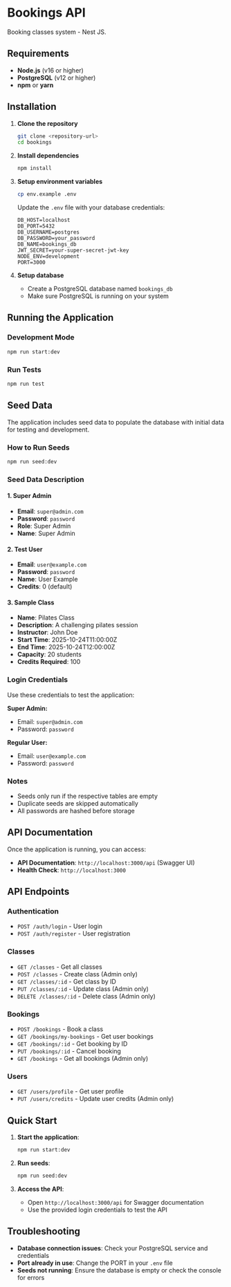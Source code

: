 # Bookings API

Booking classes system - Nest JS.

## Requirements

- **Node.js** (v16 or higher)
- **PostgreSQL** (v12 or higher)
- **npm** or **yarn**

## Installation

1. **Clone the repository**

   ```bash
   git clone <repository-url>
   cd bookings
   ```

2. **Install dependencies**

   ```bash
   npm install
   ```

3. **Setup environment variables**

   ```bash
   cp env.example .env
   ```

   Update the `.env` file with your database credentials:

   ```env
   DB_HOST=localhost
   DB_PORT=5432
   DB_USERNAME=postgres
   DB_PASSWORD=your_password
   DB_NAME=bookings_db
   JWT_SECRET=your-super-secret-jwt-key
   NODE_ENV=development
   PORT=3000
   ```

4. **Setup database**
   - Create a PostgreSQL database named `bookings_db`
   - Make sure PostgreSQL is running on your system

## Running the Application

### Development Mode

```bash
npm run start:dev
```

### Run Tests

```bash
npm run test
```

## Seed Data

The application includes seed data to populate the database with initial data for testing and development.

### How to Run Seeds

```bash
npm run seed:dev
```

### Seed Data Description

#### 1. Super Admin

- **Email**: `super@admin.com`
- **Password**: `password`
- **Role**: Super Admin
- **Name**: Super Admin

#### 2. Test User

- **Email**: `user@example.com`
- **Password**: `password`
- **Name**: User Example
- **Credits**: 0 (default)

#### 3. Sample Class

- **Name**: Pilates Class
- **Description**: A challenging pilates session
- **Instructor**: John Doe
- **Start Time**: 2025-10-24T11:00:00Z
- **End Time**: 2025-10-24T12:00:00Z
- **Capacity**: 20 students
- **Credits Required**: 100

### Login Credentials

Use these credentials to test the application:

**Super Admin:**

- Email: `super@admin.com`
- Password: `password`

**Regular User:**

- Email: `user@example.com`
- Password: `password`

### Notes

- Seeds only run if the respective tables are empty
- Duplicate seeds are skipped automatically
- All passwords are hashed before storage

## API Documentation

Once the application is running, you can access:

- **API Documentation**: `http://localhost:3000/api` (Swagger UI)
- **Health Check**: `http://localhost:3000`

## API Endpoints

### Authentication

- `POST /auth/login` - User login
- `POST /auth/register` - User registration

### Classes

- `GET /classes` - Get all classes
- `POST /classes` - Create class (Admin only)
- `GET /classes/:id` - Get class by ID
- `PUT /classes/:id` - Update class (Admin only)
- `DELETE /classes/:id` - Delete class (Admin only)

### Bookings

- `POST /bookings` - Book a class
- `GET /bookings/my-bookings` - Get user bookings
- `GET /bookings/:id` - Get booking by ID
- `PUT /bookings/:id` - Cancel booking
- `GET /bookings` - Get all bookings (Admin only)

### Users

- `GET /users/profile` - Get user profile
- `PUT /users/credits` - Update user credits (Admin only)

## Quick Start

1. **Start the application**:

   ```bash
   npm run start:dev
   ```

2. **Run seeds**:

   ```bash
   npm run seed:dev
   ```

3. **Access the API**:
   - Open `http://localhost:3000/api` for Swagger documentation
   - Use the provided login credentials to test the API

## Troubleshooting

- **Database connection issues**: Check your PostgreSQL service and credentials
- **Port already in use**: Change the PORT in your `.env` file
- **Seeds not running**: Ensure the database is empty or check the console for errors
